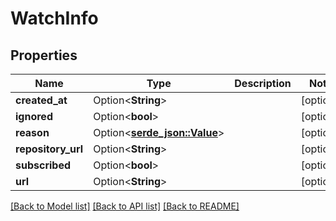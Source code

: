 # WatchInfo

## Properties

Name | Type | Description | Notes
------------ | ------------- | ------------- | -------------
**created_at** | Option<**String**> |  | [optional]
**ignored** | Option<**bool**> |  | [optional]
**reason** | Option<[**serde_json::Value**](.md)> |  | [optional]
**repository_url** | Option<**String**> |  | [optional]
**subscribed** | Option<**bool**> |  | [optional]
**url** | Option<**String**> |  | [optional]

[[Back to Model list]](../README.md#documentation-for-models) [[Back to API list]](../README.md#documentation-for-api-endpoints) [[Back to README]](../README.md)


